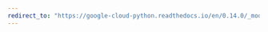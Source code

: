 ```yaml
---
redirect_to: "https://google-cloud-python.readthedocs.io/en/0.14.0/_modules/gcloud/bigtable/happybase/batch.html"
---
```

